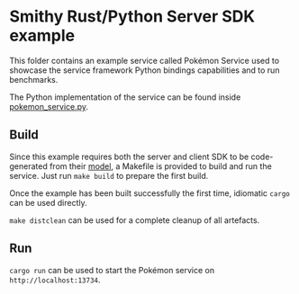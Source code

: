 # Smithy Rust/Python Server SDK example

This folder contains an example service called Pokémon Service used to showcase
the service framework Python bindings capabilities and to run benchmarks.

The Python implementation of the service can be found inside
[pokemon_service.py](/rust-runtime/aws-smithy-http-python-server/examples/pokemon_service.py).

## Build

Since this example requires both the server and client SDK to be code-generated
from their [model](/codegen-server-test/model/pokemon.smithy), a Makefile is
provided to build and run the service. Just run `make build` to prepare the first
build.

Once the example has been built successfully the first time, idiomatic `cargo`
can be used directly.

`make distclean` can be used for a complete cleanup of all artefacts.

## Run

`cargo run` can be used to start the Pokémon service on
`http://localhost:13734`.
